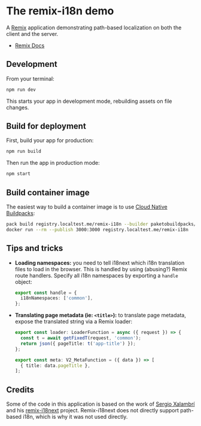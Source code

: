 # The remix-i18n demo

A [Remix](https://remix.run/) application demonstrating path-based localization on both the client and the server.

- [Remix Docs](https://remix.run/docs)

## Development

From your terminal:

``` sh
npm run dev
```

This starts your app in development mode, rebuilding assets on file changes.

## Build for deployment

First, build your app for production:

``` sh
npm run build
```

Then run the app in production mode:

``` sh
npm start
```

## Build container image

The easiest way to build a container image is to use [Cloud Native Buildpacks](https://buildpacks.io/):

``` sh
pack build registry.localtest.me/remix-i18n --builder paketobuildpacks/builder:full --env NODE_ENV=production
docker run --rm --publish 3000:3000 registry.localtest.me/remix-i18n
```

## Tips and tricks

- **Loading namespaces:** you need to tell i18next which i18n translation files to load in the browser. This is handled
  by using (abusing?) Remix route handlers. Specify all i18n namespaces by exporting a `handle` object:

  ``` typescript
  export const handle = {
    i18nNamespaces: ['common'],
  };
  ```

- **Translating page metadata (ie: `<title>`):** to translate page metadata, expose the translated string via a Remix
  loader:

  ``` typescript
  export const loader: LoaderFunction = async ({ request }) => {
    const t = await getFixedT(request, 'common');
    return json({ pageTitle: t('app-title') });
  };

  export const meta: V2_MetaFunction = ({ data }) => [
    { title: data.pageTitle },
  ];
  ```

## Credits

Some of the code in this application is based on the work of [Sergio Xalambrí](https://github.com/sergiodxa) and his
[remix-i18next](https://github.com/sergiodxa/remix-i18next) project. Remix-i18next does not directly support path-based
i18n, which is why it was not used directly.
